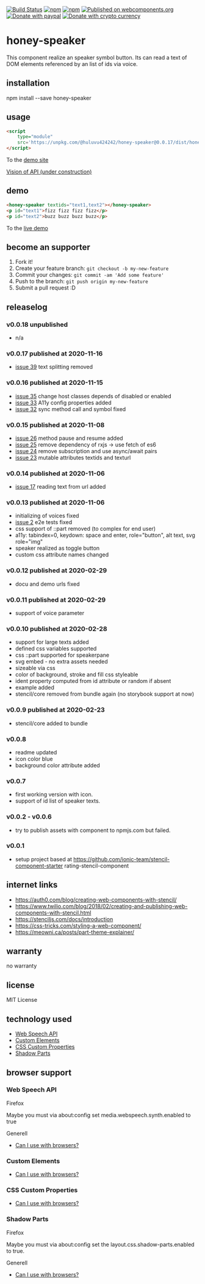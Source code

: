 [![Build Status](https://travis-ci.org/Huluvu424242/honey-speaker.svg?branch=master)](https://travis-ci.org/Huluvu424242/honey-speaker)
[![npm](https://img.shields.io/npm/v/@huluvu424242/honey-speaker.svg)](https://www.npmjs.com/package/@huluvu424242/honey-speaker)
[![npm](https://img.shields.io/npm/dm/@huluvu424242/honey-speaker.svg)](https://www.npmjs.com/package/@huluvu424242/honey-speaker)
[![Published on webcomponents.org](https://img.shields.io/badge/webcomponents.org-published-blue.svg)](https://www.webcomponents.org/element/@huluvu424242/honey-speaker)
[![Donate with paypal](https://img.shields.io/badge/paypal-donate-yellow.svg)](https://paypal.me/huluvu424242)
[![Donate with crypto currency](https://img.shields.io/badge/btc-3DcUPU5fFJkN5uKqdLFYBd7mccmM66wvy9-informational)](https://www.bitwala.com/de/)
# honey-speaker 
This component realize an speaker symbol button. Its can read a text of
DOM elements referenced by an list of ids via voice.

## installation

npm install --save honey-speaker

## usage

```html
<script 
    type="module" 
    src='https://unpkg.com/@huluvu424242/honey-speaker@0.0.17/dist/honey-speaker/honey-speaker.js'>
</script>
```
To the [demo site](https://huluvu424242.github.io/honey-speaker/index.html)

[Vision of API (under construction)](src/components/honey-speaker/readme.md)

## demo

<!--
```
<custom-element-demo>
  <template>
    <link rel="import" href="docs/index.html">
    <next-code-block></next-code-block>
  </template>
</custom-element-demo>
```
-->
```html
<honey-speaker textids="text1,text2"></honey-speaker>
<p id="text1">fizz fizz fizz fizz</p>
<p id="text2">buzz buzz buzz buzz</p>
```
To the [live demo](https://huluvu424242.github.io/honey-speaker/index.html)

## become an supporter

1. Fork it!
2. Create your feature branch: `git checkout -b my-new-feature`
3. Commit your changes: `git commit -am 'Add some feature'`
4. Push to the branch: `git push origin my-new-feature`
5. Submit a pull request :D

## releaselog

### v0.0.18 unpublished

* n/a


### v0.0.17 published at 2020-11-16

* [issue 39](https://github.com/Huluvu424242/honey-speaker/issues/39) text splitting removed


### v0.0.16 published at 2020-11-15

* [issue 35](https://github.com/Huluvu424242/honey-speaker/issues/35) change host classes depends of disabled or enabled
* [issue 33](https://github.com/Huluvu424242/honey-speaker/issues/33) A11y config properties added
* [issue 32](https://github.com/Huluvu424242/honey-speaker/issues/32) sync method call and symbol fixed


### v0.0.15 published at 2020-11-08 

* [issue 26](https://github.com/Huluvu424242/honey-speaker/issues/26) method pause and resume added
* [issue 25](https://github.com/Huluvu424242/honey-speaker/issues/25) remove dependency of rxjs -> use fetch of es6
* [issue 24](https://github.com/Huluvu424242/honey-speaker/issues/24) remove subscription and use async/await pairs
* [issue 23](https://github.com/Huluvu424242/honey-speaker/issues/23) mutable attributes textids and texturl


### v0.0.14 published at 2020-11-06

* [issue 17](https://github.com/Huluvu424242/honey-speaker/issues/17) reading text from url added


### v0.0.13 published at 2020-11-06

* initializing of voices fixed
* [issue 2](https://github.com/Huluvu424242/honey-speaker/issues/2) e2e tests fixed
* css support of ::part removed (to complex for end user)
* a11y: tabindex=0, keydown: space and enter, role="button", alt text, svg role="img"
* speaker realized as toggle button
* custom css attribute names changed

### v0.0.12 published at 2020-02-29

* docu and demo urls fixed

### v0.0.11 published at 2020-02-29

* support of voice parameter

### v0.0.10 published at 2020-02-28

* support for large texts added
* defined css variables supported
* css ::part supported for speakerpane 
* svg embed - no extra assets needed
* sizeable via css
* color of background, stroke and fill css styleable 
* ident property computed from id attribute or random if absent 
* example added
* stencil/core removed from bundle again (no storybook support at now)
 
### v0.0.9 published at 2020-02-23

* stencil/core added to bundle

### v0.0.8

* readme updated
* icon color blue
* background color attribute added

### v0.0.7

* first working version with icon.
* support of id list of speaker texts.

### v0.0.2 - v0.0.6 

* try to publish assets with component to npmjs.com but failed.

### v0.0.1

* setup project based at https://github.com/ionic-team/stencil-component-starter rating-stencil-component

## internet links

* https://auth0.com/blog/creating-web-components-with-stencil/
* https://www.twilio.com/blog/2018/02/creating-and-publishing-web-components-with-stencil.html
* https://stenciljs.com/docs/introduction
* https://css-tricks.com/styling-a-web-component/
* https://meowni.ca/posts/part-theme-explainer/


## warranty

no warranty

## license

MIT License

## technology used

* [Web Speech API](https://developer.mozilla.org/en-US/docs/Web/API/Web_Speech_API)
* [Custom Elements](https://developer.mozilla.org/en-US/docs/Web/API/Window/customElements)
* [CSS Custom Properties](https://developer.mozilla.org/en-US/docs/Web/CSS/Using_CSS_custom_properties)
* [Shadow Parts](https://developer.mozilla.org/de/docs/Web/CSS/::part)


## browser support

### Web Speech API

Firefox

Maybe you must via about:config set media.webspeech.synth.enabled to true 

Generell

* [Can I use with browsers?](https://caniuse.com/#feat=speech-synthesis)

### Custom Elements

* [Can I use with browsers?](https://caniuse.com/#feat=mdn-api_window_customelements)

### CSS Custom Properties

* [Can I use with browsers?](https://caniuse.com/#search=css%20custom%20properties)

### Shadow Parts

Firefox

Maybe you must via about:config set the layout.css.shadow-parts.enabled to true.

Generell 

* [Can I use with browsers?](https://caniuse.com/#feat=mdn-css_selectors_part)
